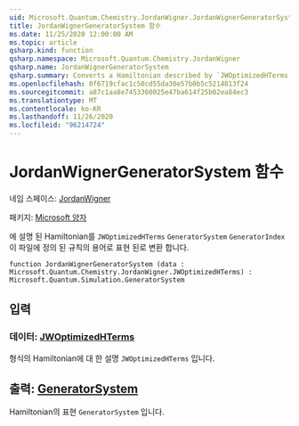 ```yaml
---
uid: Microsoft.Quantum.Chemistry.JordanWigner.JordanWignerGeneratorSystem
title: JordanWignerGeneratorSystem 함수
ms.date: 11/25/2020 12:00:00 AM
ms.topic: article
qsharp.kind: function
qsharp.namespace: Microsoft.Quantum.Chemistry.JordanWigner
qsharp.name: JordanWignerGeneratorSystem
qsharp.summary: Converts a Hamiltonian described by `JWOptimizedHTerms` to a `GeneratorSystem` expressed in terms of the `GeneratorIndex` convention defined in this file.
ms.openlocfilehash: 0f6719cfac1c50cd55da30e57b0b5c5214813f24
ms.sourcegitcommit: a87c1aa8e7453360025e47ba614f25b02ea84ec3
ms.translationtype: MT
ms.contentlocale: ko-KR
ms.lasthandoff: 11/26/2020
ms.locfileid: "96214724"
---
```

# <a name="jordanwignergeneratorsystem-function"></a>JordanWignerGeneratorSystem 함수

네임 스페이스: [JordanWigner](xref:Microsoft.Quantum.Chemistry.JordanWigner)

패키지: [Microsoft 양자](https://nuget.org/packages/Microsoft.Quantum.Chemistry)


에 설명 된 Hamiltonian를 `JWOptimizedHTerms` `GeneratorSystem` `GeneratorIndex` 이 파일에 정의 된 규칙의 용어로 표현 된로 변환 합니다.

```qsharp
function JordanWignerGeneratorSystem (data : Microsoft.Quantum.Chemistry.JordanWigner.JWOptimizedHTerms) : Microsoft.Quantum.Simulation.GeneratorSystem
```


## <a name="input"></a>입력

### <a name="data--jwoptimizedhterms"></a>데이터: [JWOptimizedHTerms](xref:Microsoft.Quantum.Chemistry.JordanWigner.JWOptimizedHTerms)

형식의 Hamiltonian에 대 한 설명 `JWOptimizedHTerms` 입니다.



## <a name="output--generatorsystem"></a>출력: [GeneratorSystem](xref:Microsoft.Quantum.Simulation.GeneratorSystem)

Hamiltonian의 표현 `GeneratorSystem` 입니다.